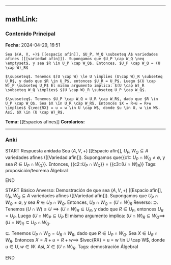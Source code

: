 
---
mathLink:
---
### Contenido Principal

**Fecha:** 2024-04-29, 16:51

```ad-lemma
Sea $(A, V, +)$ [[espacio afín]], $U_P, W_Q \subseteq A$ variedades afines ([[variedad afín]]). Supongamos que $U_P \cap W_Q \neq \emptyset$, y sea $R \in U_P \cap W_Q$. Entonces, $U_P \cap W_Q = (U \cap W)_R$
```

```ad-proof
$\supseteq$. Tenemos $(U \cap W) \le U \implies (U\cap W)_R \subseteq U_R$, y dado que $R \in U_P$, entonces $U_R = U_P$. Luego $(U \cap W)_P \subseteq U_P$ El mismo argumento implica: $(U \cap W)_R \subseteq W_Q \implies$ $(U \cap W)_R \subseteq U_P \cap W_Q$.

$\subseteq$. Tenemos $U_P \cap W_Q = U_R \cap W_R$, dado que $R \in U_P \cap W_Q$. Sea $X \in U_R \cap W_R$. Entonces $X = R+u = R+w \implies$ $\vec{RX} = u = w \in U \cap W$, donde $u \in U, w \in W$. Así, $X \in (U \cap W)_R$.
```

**Tema:** [[Espacios afines]]
**Corolarios:**

---
### Anki

START
Respuesta anidada
Sea $(A, V, +)$ [[Espacio afín]], $U_P, W_Q \subseteq A$ variedades afines ([[Variedad afín]]). Supongamos que{{c1:: $U_P \cap W_Q \neq \emptyset$, y sea $R \in U_P \cap W_Q$}}. Entonces, {{c2::$U_P \cap W_Q$}} $=$ {{c3::$(U \cap W)_R$}}
Tags: proposición/teorema ÁlgebraI
<!--ID: 1714669443569-->
END

START
Básico
Anverso: Demostración de que sea $(A, V, +)$ [[Espacio afín]], $U_P, W_Q \subseteq A$ variedades afines ([[Variedad afín]]). Supongamos que $U_P \cap W_Q \neq \emptyset$, y sea $R \in U_P \cap W_Q$. Entonces, $U_P \cap W_Q = (U \cap W)_R$
Reverso: $\supseteq$. Tenemos $(U \cap W) \le U \implies (U\cap W)_R \subseteq U_R$, y dado que $R \in U_P$, entonces $U_R = U_P$. Luego $(U \cap W)_P \subseteq U_P$ El mismo argumento implica: $(U \cap W)_R \subseteq W_Q \implies$ $(U \cap W)_R \subseteq U_P \cap W_Q$.

$\subseteq$. Tenemos $U_P \cap W_Q = U_R \cap W_R$, dado que $R \in U_P \cap W_Q$. Sea $X \in U_R \cap W_R$. Entonces $X = R+u = R+w \implies$ $\vec{RX} = u = w \in U \cap W$, donde $u \in U, w \in W$. Así, $X \in (U \cap W)_R$.
Tags: demostración ÁlgebraI
<!--ID: 1714669443573-->
END

